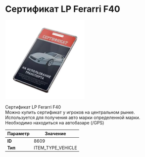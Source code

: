 # Сертификат LP Ferarri F40

![Item Image](../img/8609.webp?raw=true)

Сертификат LP Ferarri F40<br>Можно купить сертификат у игроков на центральном рынке.<br>Используется для получения авто марки определенной марки.<br>Необходимо находиться на автобазаре (/GPS)


| Параметр | Значение |
|----------|----------|
| **ID** | 8609 |
| **Тип** | ITEM_TYPE_VEHICLE |

